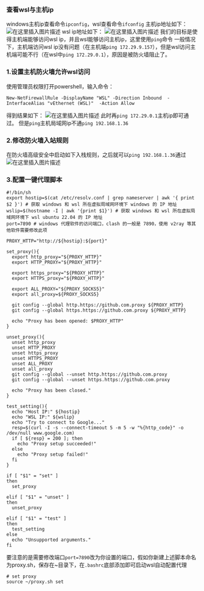 ### 查看wsl与主机ip
windows主机ip查看命令`ipconfig`，wsl查看命令`ifconfig`
主机ip地址如下：
![在这里插入图片描述](https://img-blog.csdnimg.cn/8eea65ebd12645d8b3ceda8b0dd29666.png)
wsl ip地址如下：
![在这里插入图片描述](https://img-blog.csdnimg.cn/753fb8cd43ce4ec0aebb8c6ccee41e77.png)
我们的目标是使得主机端能够访问wsl ip，并且wsl能够访问主机ip，这里使用`ping`命令
一般情况下，主机端访问wsl ip没有问题（在主机端`ping 172.29.9.157`），但是wsl访问主机端可能不行（在wsl中`ping 172.29.0.1`），原因是被防火墙阻止了。

### 1.设置主机防火墙允许wsl访问
使用管理员权限打开powershell，输入命令：
```shell
New-NetFirewallRule -DisplayName "WSL" -Direction Inbound  -InterfaceAlias "vEthernet (WSL)"  -Action Allow
```
得到结果如下：
![在这里插入图片描述](https://img-blog.csdnimg.cn/7f2a1676dad8428ab7412e82215fc3a7.png)
此时再`ping 172.29.0.1`主机ip即可通过。
但是`ping`主机局域网ip不通`ping 192.168.1.36`
### 2.修改防火墙入站规则
在防火墙高级安全中启动如下入栈规则，之后就可以`ping 192.168.1.36`通过
![在这里插入图片描述](https://img-blog.csdnimg.cn/98abb496eea74fd69b7ab02f062dab05.png)
### 3.配置一键代理脚本

```shell
#!/bin/sh
export hostip=$(cat /etc/resolv.conf | grep nameserver | awk '{ print $2 }') # 获取 windows 和 wsl 所在虚拟局域网环境下 windows 的 IP 地址 
wslip=$(hostname -I | awk '{print $1}') # 获取 windows 和 wsl 所在虚拟局域网环境下 wsl ubuntu 22.04 的 IP 地址
port=7890 # windows 代理软件的访问端口，clash 的一般是 7890，使用 v2ray 等其他软件需要修改此项
 
PROXY_HTTP="http://${hostip}:${port}"
 
set_proxy(){
  export http_proxy="${PROXY_HTTP}"
  export HTTP_PROXY="${PROXY_HTTP}"
 
  export https_proxy="${PROXY_HTTP}"
  export HTTPS_proxy="${PROXY_HTTP}"
 
  export ALL_PROXY="${PROXY_SOCKS5}"
  export all_proxy=${PROXY_SOCKS5}
 
  git config --global http.https://github.com.proxy ${PROXY_HTTP}
  git config --global https.https://github.com.proxy ${PROXY_HTTP}
 
  echo "Proxy has been opened: $PROXY_HTTP"
}
 
unset_proxy(){
  unset http_proxy
  unset HTTP_PROXY
  unset https_proxy
  unset HTTPS_PROXY
  unset ALL_PROXY
  unset all_proxy
  git config --global --unset http.https://github.com.proxy
  git config --global --unset https.https://github.com.proxy
 
  echo "Proxy has been closed."
}
 
test_setting(){
  echo "Host IP:" ${hostip}
  echo "WSL IP:" ${wslip}
  echo "Try to connect to Google..."
  resp=$(curl -I -s --connect-timeout 5 -m 5 -w "%{http_code}" -o /dev/null www.google.com)
  if [ ${resp} = 200 ]; then
    echo "Proxy setup succeeded!"
  else
    echo "Proxy setup failed!"
  fi
}
 
if [ "$1" = "set" ]
then
  set_proxy
 
elif [ "$1" = "unset" ]
then
  unset_proxy
 
elif [ "$1" = "test" ]
then
  test_setting
else
  echo "Unsupported arguments."
fi
```
要注意的是需要修改端口`port=7890`改为你设置的端口，假如你新建上述脚本命名为proxy.sh，保存在~目录下，在`.bashrc`底部添加即可启动wsl自动配置代理
```shell
# set proxy
source ~/proxy.sh set
```
